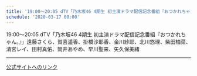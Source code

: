 ```yaml
---
title: '19:00～20:05 dTV「乃木坂46 4期生 初主演ドラマ配信記念番組『おつかれちゃん。』」遠藤さくら、賀喜遥香、掛橋沙耶香、金川紗耶、北川悠理、柴田柚菜、清宮レイ、田村真佑、筒井あやめ、早川聖来、矢久保美緒'
schedule: '2020-03-17 00:00'
---
```


<div id="detailBody"> <p>  19:00～20:05 dTV「乃木坂46 4期生 初主演ドラマ配信記念番組『おつかれちゃん。』」遠藤さくら、賀喜遥香、掛橋沙耶香、金川紗耶、北川悠理、柴田柚菜、清宮レイ、田村真佑、筒井あやめ、早川聖来、矢久保美緒 </p></div>

---
[公式サイトへのリンク]('http://www.nogizaka46.com/schedule/2020/03/055265.php?member=mio-yakubo&category=&monthly=202003')